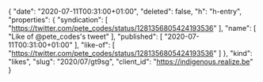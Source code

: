 {
  "date": "2020-07-11T00:31:00+01:00",
  "deleted": false,
  "h": "h-entry",
  "properties": {
    "syndication": [
      "https://twitter.com/pete_codes/status/1281356805424193536"
    ],
    "name": [
      "Like of @pete_codes's tweet"
    ],
    "published": [
      "2020-07-11T00:31:00+01:00"
    ],
    "like-of": [
      "https://twitter.com/pete_codes/status/1281356805424193536"
    ]
  },
  "kind": "likes",
  "slug": "2020/07/gt9sg",
  "client_id": "https://indigenous.realize.be"
}

